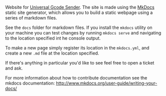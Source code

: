 Website for [Universal Gcode Sender](http://winder.github.io/ugs_website/). The site is made using the [MkDocs](http://www.mkdocs.org/) static site generator, which allows you to build a static webpage using a series of markdown files.

See the `docs` folder for markdown files. If you install the `mkdocs` utility on your machine you can test changes by running `mkdocs serve` and navigating to the location specified int he console output.

To make a new page simply register its location in the `mkdocs.yml`, and create a new `.md` file at the location specified.

If there's anything in particular you'd like to see feel free to open a ticket and ask.

For more information about how to contribute documentation see the mkdocs documentation:
http://www.mkdocs.org/user-guide/writing-your-docs/
